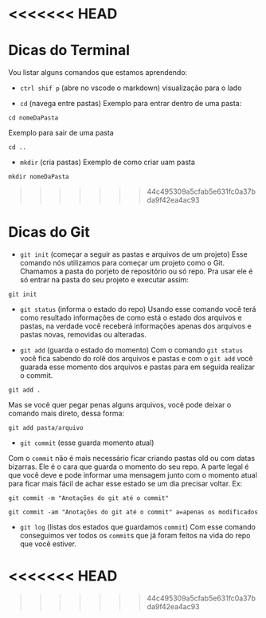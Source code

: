<<<<<<< HEAD
=======
# Dicas do Terminal

Vou listar alguns comandos que estamos aprendendo:

- `ctrl shif p` (abre no vscode o markdown)
visualização para o lado


- `cd` (navega entre pastas)
Exemplo para entrar dentro de uma pasta:

```
cd nomeDaPasta
```

Exemplo para sair de uma pasta

```
cd ..
```

- `mkdir` (cria pastas)
Exemplo de como criar uam pasta

```
mkdir nomeDaPasta
```
>>>>>>> 44c495309a5cfab5e631fc0a37bda9f42ea4ac93

# Dicas do Git

- `git init` (começar a seguir as pastas e arquivos de um projeto)
Esse comando nós utilizamos para começar um projeto como o Git. Chamamos a pasta do porjeto de repositório ou só repo. Pra usar ele é só entrar na pasta do seu projeto e executar assim:

```
git init
```

- `git status` (informa o estado do repo)
Usando esse comando você terá como resultado informações de como está o estado dos arquivos e pastas, na verdade você receberá informações apenas dos arquivos e pastas novas, removidas ou alteradas.

- `git add` (guarda o estado do momento) Com o comando `git status` você fica sabendo do rolê dos arquivos e pastas e com o `git add` você guarada esse momento dos arquivos e pastas para em seguida realizar o commit.

```
git add .
```

Mas se você quer pegar penas alguns arquivos, você pode deixar o comando mais direto, dessa forma:

```
git add pasta/arquivo
```

- `git commit` (esse guarda momento atual)

Com o `commit` não é mais necessário ficar criando pastas old ou com datas bizarras. Ele é o cara que guarda o momento do seu repo. A parte legal é que você deve e pode informar uma mensagem junto com o momento atual para ficar mais fácil de achar esse estado se um dia precisar voltar. Ex:

```
git commit -m "Anotações do git até o commit"
```
```
git commit -am "Anotações do git até o commit" a=apenas os modificados
```

- `git log` (listas dos estados que guardamos `commit`)
Com esse comando conseguimos ver todos os `commit`s que já foram feitos na vida do repo que você estiver.

<<<<<<< HEAD
=======

>>>>>>> 44c495309a5cfab5e631fc0a37bda9f42ea4ac93
